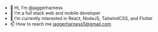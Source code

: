 - 👋 Hi, I’m @jaggerharness
- 👀 I’m a full stack web and mobile developer
- 🌱 I’m currently interested in React, NodeJS, TailwindCSS, and Flutter
- 📫 How to reach me jaggerharness5@gmail.com 

<!---
jaggerharness/jaggerharness is a ✨ special ✨ repository because its `README.md` (this file) appears on your GitHub profile.
You can click the Preview link to take a look at your changes.
--->
